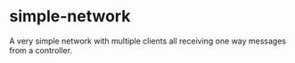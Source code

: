 # simple-network
A very simple network with multiple clients all receiving one way messages from a controller.
